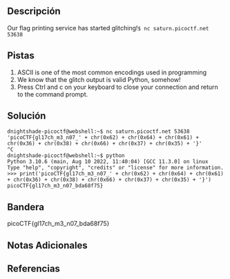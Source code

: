 ## Descripción
Our flag printing service has started glitching!`$ nc saturn.picoctf.net 53638`

## Pistas 
1. ASCII is one of the most common encodings used in programming
2. We know that the glitch output is valid Python, somehow!
3. Press Ctrl and c on your keyboard to close your connection and return to the command prompt.

## Solución
```
dnightshade-picoctf@webshell:~$ nc saturn.picoctf.net 53638 
'picoCTF{gl17ch_m3_n07_' + chr(0x62) + chr(0x64) + chr(0x61) + chr(0x36) + chr(0x38) + chr(0x66) + chr(0x37) + chr(0x35) + '}'
^C
dnightshade-picoctf@webshell:~$ python
Python 3.10.6 (main, Aug 10 2022, 11:40:04) [GCC 11.3.0] on linux
Type "help", "copyright", "credits" or "license" for more information.
>>> print('picoCTF{gl17ch_m3_n07_' + chr(0x62) + chr(0x64) + chr(0x61) + chr(0x36) + chr(0x38) + chr(0x66) + chr(0x37) + chr(0x35) + '}')
picoCTF{gl17ch_m3_n07_bda68f75}
```

## Bandera
picoCTF{gl17ch_m3_n07_bda68f75}

## Notas Adicionales

## Referencias

